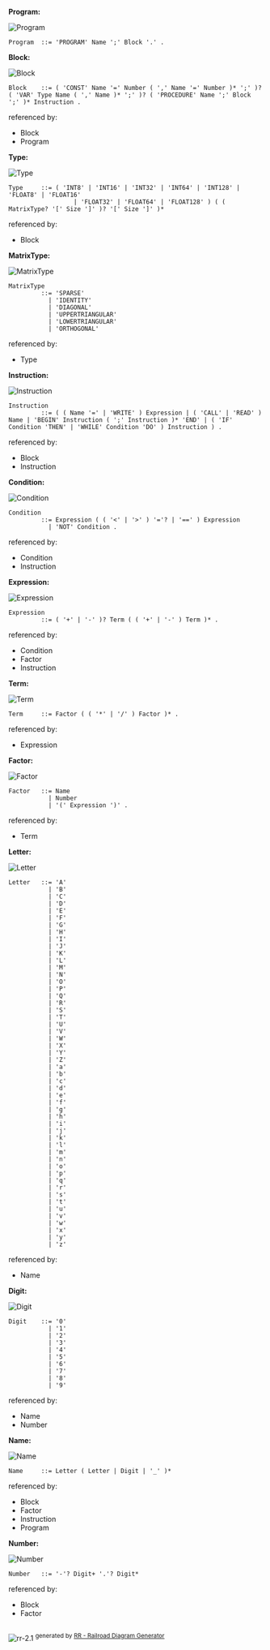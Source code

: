 **Program:**

![Program](diagram/Program.svg)

```
Program  ::= 'PROGRAM' Name ';' Block '.' .
```

**Block:**

![Block](diagram/Block.svg)

```
Block    ::= ( 'CONST' Name '=' Number ( ',' Name '=' Number )* ';' )? ( 'VAR' Type Name ( ',' Name )* ';' )? ( 'PROCEDURE' Name ';' Block ';' )* Instruction .
```

referenced by:

* Block
* Program

**Type:**

![Type](diagram/Type.svg)

```
Type     ::= ( 'INT8' | 'INT16' | 'INT32' | 'INT64' | 'INT128' | 'FLOAT8' | 'FLOAT16'
                  | 'FLOAT32' | 'FLOAT64' | 'FLOAT128' ) ( ( MatrixType? '[' Size ']' )? '[' Size ']' )*
```

referenced by:

* Block

**MatrixType:**

![MatrixType](diagram/MatrixType.svg)

```
MatrixType
         ::= 'SPARSE'
           | 'IDENTITY'
           | 'DIAGONAL'
           | 'UPPERTRIANGULAR'
           | 'LOWERTRIANGULAR'
           | 'ORTHOGONAL'
```

referenced by:

* Type

**Instruction:**

![Instruction](diagram/Instruction.svg)

```
Instruction
         ::= ( ( Name '=' | 'WRITE' ) Expression | ( 'CALL' | 'READ' ) Name | 'BEGIN' Instruction ( ';' Instruction )* 'END' | ( 'IF' Condition 'THEN' | 'WHILE' Condition 'DO' ) Instruction ) .
```

referenced by:

* Block
* Instruction

**Condition:**

![Condition](diagram/Condition.svg)

```
Condition
         ::= Expression ( ( '<' | '>' ) '='? | '==' ) Expression
           | 'NOT' Condition .
```

referenced by:

* Condition
* Instruction

**Expression:**

![Expression](diagram/Expression.svg)

```
Expression
         ::= ( '+' | '-' )? Term ( ( '+' | '-' ) Term )* .
```

referenced by:

* Condition
* Factor
* Instruction

**Term:**

![Term](diagram/Term.svg)

```
Term     ::= Factor ( ( '*' | '/' ) Factor )* .
```

referenced by:

* Expression

**Factor:**

![Factor](diagram/Factor.svg)

```
Factor   ::= Name
           | Number
           | '(' Expression ')' .
```

referenced by:

* Term

**Letter:**

![Letter](diagram/Letter.svg)

```
Letter   ::= 'A'
           | 'B'
           | 'C'
           | 'D'
           | 'E'
           | 'F'
           | 'G'
           | 'H'
           | 'I'
           | 'J'
           | 'K'
           | 'L'
           | 'M'
           | 'N'
           | 'O'
           | 'P'
           | 'Q'
           | 'R'
           | 'S'
           | 'T'
           | 'U'
           | 'V'
           | 'W'
           | 'X'
           | 'Y'
           | 'Z'
           | 'a'
           | 'b'
           | 'c'
           | 'd'
           | 'e'
           | 'f'
           | 'g'
           | 'h'
           | 'i'
           | 'j'
           | 'k'
           | 'l'
           | 'm'
           | 'n'
           | 'o'
           | 'p'
           | 'q'
           | 'r'
           | 's'
           | 't'
           | 'u'
           | 'v'
           | 'w'
           | 'x'
           | 'y'
           | 'z'
```

referenced by:

* Name

**Digit:**

![Digit](diagram/Digit.svg)

```
Digit    ::= '0'
           | '1'
           | '2'
           | '3'
           | '4'
           | '5'
           | '6'
           | '7'
           | '8'
           | '9'
```

referenced by:

* Name
* Number

**Name:**

![Name](diagram/Name.svg)

```
Name     ::= Letter ( Letter | Digit | '_' )*
```

referenced by:

* Block
* Factor
* Instruction
* Program

**Number:**

![Number](diagram/Number.svg)

```
Number   ::= '-'? Digit+ '.'? Digit*
```

referenced by:

* Block
* Factor

## 
![rr-2.1](diagram/rr-2.1.svg) <sup>generated by [RR - Railroad Diagram Generator][RR]</sup>

[RR]: https://www.bottlecaps.de/rr/ui